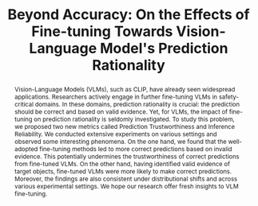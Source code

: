 ---
id:             2025-prediction-rationality
title:          "Beyond Accuracy: On the Effects of Fine-tuning Towards Vision-Language Model's Prediction Rationality"
authors:        
    - Me 
    - Tang
    - Kien
    - Xi
venue:          Association for the Advancement of Artificial Intelligence (AAAI), Philadelphia, Pennsylvania, USA, 2025.
year:           "2025-02"
thumbnail:      assets/publications/2025-prediction-rationality/title-image.png
overview:       assets/publications/2025-prediction-rationality/title-image.png
bibtex: "@InProceedings{Wang_2025_Rationale,<br>&emsp;author    = {Wang, Qitong and Li, Tang and Nguyen, Kien X. and Peng, Xi},<br>&emsp;title     = {Beyond Accuracy: On the Effects of Fine-tuning Towards Vision-Language Model's Prediction Rationality},<br>&emsp;booktitle = {In Proceedings of the Association for the Advancement of Artificial Intelligence (AAAI)},<br>&emsp;month     = {February},<br>&emsp;year      = {2025},<br>}"
links:
   paper:      https://arxiv.org/abs/2412.13333
   code:       https://github.com/deep-real/vlm-pred-rationality
   bibtex:     assets/publications/2025-prediction-rationality/ref.txt
layout: project
short_title: Prediction Rationality
abstract:  "Vision-Language Models (VLMs), such as CLIP, have already seen widespread applications. Researchers actively engage in further fine-tuning VLMs in safety-critical domains. In these domains, prediction rationality is crucial: the prediction should be correct and based on valid evidence. Yet, for VLMs, the impact of fine-tuning on prediction rationality is seldomly investigated. To study this problem, we proposed two new metrics called Prediction Trustworthiness and Inference Reliability. We conducted extensive experiments on various settings and observed some interesting phenomena. On the one hand, we found that the well-adopted fine-tuning methods led to more correct predictions based on invalid evidence. This potentially undermines the trustworthiness of correct predictions from fine-tuned VLMs. On the other hand, having identified valid evidence of target objects, fine-tuned VLMs were more likely to make correct predictions. Moreover, the findings are also consistent under distributional shifts and across various experimental settings. We hope our research offer fresh insights to VLM fine-tuning."
---